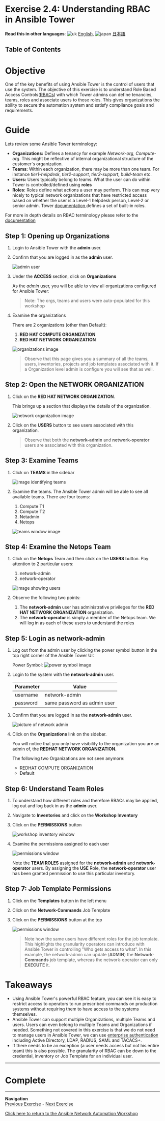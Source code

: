 # Exercise 2.4: Understanding RBAC in Ansible Tower

**Read this in other languages**: ![uk](../../../images/uk.png) [English](README.md),  ![japan](../../../images/japan.png) [日本語](README.ja.md).

## Table of Contents


# Objective

One of the key benefits of using Ansible Tower is the control of users that use the system. The objective of this exercise is to understand Role Based Access Controls([RBACs](https://docs.ansible.com/ansible-tower/latest/html/userguide/security.html#role-based-access-controls)) with which Tower admins can define tenancies, teams, roles and associate users to those roles. This gives organizations the ability to secure the automation system and satisfy compliance goals and requirements.

# Guide

Lets review some Ansible Tower terminology:

- **Organizations:** Defines a tenancy for example *Network-org*, *Compute-org*. This might be reflective of internal organizational structure of the customer's organization.
- **Teams:** Within each organization, there may be more than one team. For instance *tier1-helpdesk*, *tier2-support*, *tier3-support*, *build-team* etc.
- **Users:** Users typically belong to teams. What the user can do within Tower is controlled/defined using **roles**
- **Roles:** Roles define what actions a user may perform. This can map very nicely to typical network organizations that have restricted access based on whether the user is a Level-1 helpdesk person, Level-2 or senior admin. Tower [documentation ](https://docs.ansible.com/ansible-tower/latest/html/userguide/security.html#built-in-roles)defines a set of built-in roles.

For more in depth details on RBAC terminology please refer to the [documentation](https://docs.ansible.com/ansible-tower/latest/html/userguide/security.html#role-based-access-controls)


## Step 1: Opening up Organizations

1. Login to Ansible Tower with the **admin** user.

2. Confirm that you are logged in as the **admin** user.

   ![admin user](images/RBAC_2.png)

3. Under the **ACCESS** section, click on **Organizations**

   As the *admin* user, you will be able to view all organizations configured for Ansible Tower:

   >Note: The orgs, teams and users were auto-populated for this workshop

4. Examine the organizations

   There are 2 organizations (other than Default):

   1. **RED HAT COMPUTE ORGANIZATION**
   2. **RED HAT NETWORK ORGANIZATION**

   ![organizations image](images/RBAC_3.png)

   >Observe that this page gives you a summary of all the teams, users, inventories, projects and job templates associated with it. If a Organization level admin is configure you will see that as well.

## Step 2: Open the NETWORK ORGANIZATION

1. Click on the **RED HAT NETWORK ORGANIZATION**.

   This brings up a section that displays the details of the organization.

   ![network organization image](images/RBAC_4.png)

2. Click on the **USERS** button to see users associated with this organization.

   >Observe that both the **network-admin** and **network-operator** users are associated with this organization.

## Step 3: Examine Teams

1. Click on **TEAMS** in the sidebar

   ![image identifying teams](images/RBAC_5.png )

2. Examine the teams.  The Ansible Tower admin  will be able to see all available teams.  There are four teams:

     1. Compute T1
     2. Compute T2
     3. Netadmin
     4. Netops   

   ![teams window image](images/RBAC_6.png )

## Step 4: Examine the Netops Team

1. Click on the **Netops** Team and then click on the **USERS** button. Pay attention to 2 particular users:
   1. network-admin
   2. network-operator

   ![image showing users](images/RBAC_7.png )

2. Observe the following two points:

   1. The **network-admin** user has administrative privileges for the **RED HAT NETWORK ORGANIZATION** organization.
   2. The **network-operator** is simply a member of the Netops team. We will log in as each of these users to understand the roles


## Step 5: Login as network-admin

1. Log out from the admin user by clicking the power symbol button in the top right corner of the Ansible Tower UI:

   Power Symbol: ![power symbol image](images/logout.png)

2. Login to the system with the **network-admin** user.

   | Parameter | Value |
   |---|---|
   | username  | network-admin  |
   |  password|  same password as admin user |

3. Confirm that you are logged in as the **network-admin** user.

   ![picture of network admin](images/RBAC_1.png)

4. Click on the **Organizations** link on the sidebar.

   You will notice that you only have visibility to the organization you are an admin of, the **REDHAT NETWORK ORGANIZATION**.  

   The following two Organizations are not seen anymore:
    - REDHAT COMPUTE ORGANIZATION
    - Default

## Step 6: Understand Team Roles

1. To understand how different roles and therefore RBACs may be applied, log out and log back in as the **admin** user.

2. Navigate to **Inventories** and click on the  **Workshop Inventory**

3. Click on the **PERMISSIONS** button

   ![workshop inventory window](images/RBAC_8.png )

4. Examine the permissions assigned to each user

   ![permissions window](images/RBAC_9.png )

   Note the **TEAM ROLES** assigned for the **network-admin** and **network-operator** users. By assigning the **USE** Role, the **network-operator** user has been granted permission to use this particular inventory.

## Step 7: Job Template Permissions

1. Click on the **Templates** button in the left menu

2. Click on the **Network-Commands** Job Template

3. Click on the **PERMISSIONS** button at the top

   ![permissions window](images/RBAC_10.png )

   >Note how the same users have different roles for the job template. This highlights the granularity operators can introduce with Ansible Tower in controlling "Who gets access to what". In this example, the network-admin can update (**ADMIN**) the **Network-Commands** job template, whereas the network-operator can only **EXECUTE** it.


# Takeaways

 - Using Ansible Tower's powerful RBAC feature, you can see it is easy to restrict access to operators to run prescribed commands on production systems without requiring them to have access to the systems themselves.
 - Ansible Tower can support multiple Organizations, multiple Teams and users.  Users can even belong to multiple Teams and Organizations if needed.  Something not covered in this exercise is that we do not need to manage users in Ansible Tower, we can use [enterprise authentication](https://docs.ansible.com/ansible-tower/latest/html/administration/ent_auth.html) including Active Directory, LDAP, RADIUS, SAML and TACACS+.
 - If there needs to be an exception (a user needs access but not his entire team) this is also possible.  The granularity of RBAC can be down to the credential, inventory or Job Template for an individual user.

---

# Complete


----
**Navigation**
<br>
[Previous Exercise](../2.3-tower-job-template) - [Next Exercise](../2.5-tower-workflow)


[Click here to return to the Ansible Network Automation Workshop](../README.md)
